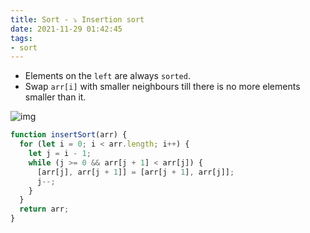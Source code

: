 ```yaml
---
title: Sort - ⤵️ Insertion sort
date: 2021-11-29 01:42:45
tags:
- sort
---
```

- Elements on the `left` are always `sorted`.
- Swap `arr[i]` with smaller neighbours till there is no more elements smaller than it.

![img](https://i.imgur.com/sAnP81g.gif)
```javascript
function insertSort(arr) {
  for (let i = 0; i < arr.length; i++) {
    let j = i - 1;
    while (j >= 0 && arr[j + 1] < arr[j]) {
      [arr[j], arr[j + 1]] = [arr[j + 1], arr[j]];
      j--;
    }
  }
  return arr;
}
```